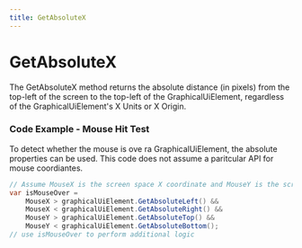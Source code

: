 ```yaml
---
title: GetAbsoluteX
---
```


# GetAbsoluteX

The GetAbsoluteX method returns the absolute distance (in pixels) from the top-left of the screen to the top-left of the GraphicalUiElement, regardless of the GraphicalUiElement's X Units or X Origin.

### Code Example - Mouse Hit Test

To detect whether the mouse is ove ra GraphicalUiElement, the absolute properties can be used. This code does not assume a paritcular API for mouse coordiantes.

```csharp
// Assume MouseX is the screen space X coordinate and MouseY is the screen space Y coordinate
var isMouseOver = 
    MouseX > graphicalUiElement.GetAbsoluteLeft() &&
    MouseX < graphicalUiElement.GetAbsoluteRight() &&
    MouseY > graphicalUiElement.GetAbsoluteTop() &&
    MouseY < graphicalUiElement.GetAbsoluteBottom();
// use isMouseOver to perform additional logic
```
